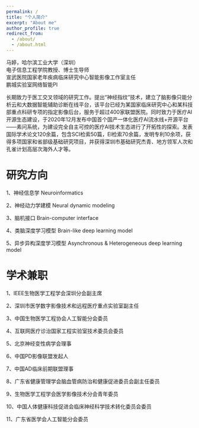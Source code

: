 ```yaml
---
permalink: /
title: "个人简介"
excerpt: "About me"
author_profile: true
redirect_from: 
  - /about/
  - /about.html
---
```



马婷，哈尔滨工业大学（深圳）  
电子信息工程学院教授、博士生导师  
宣武医院国家老年疾病临床研究中心智能影像工作室主任  
鹏城实验室网络智能PI 

长期致力于医工交叉领域的研究工作。提出“神经指纹”技术，建立了脑影像只能分析云和大数据智能辅助诊断在线平台，该平台已经为某国家临床研究中心和某科技部重点科研专项的指定影像后台，服务于超过400家联盟医院。同时致力于医疗AI开源生态建设，于2020年12月发布中国首个国产一体化医疗AI流水线+开源平台——素问系统，为建设完全自主可控的医疗AI技术生态进行了开拓性的探索。发表国际学术论文120余篇，包含SCI检索50篇，EI检索70余篇，发明专利10余项，获得多项国家和省部级基础研究项目，并获得深圳市基础研究杰青、地方领军人次和孔雀计划高层次海外人才等。



研究方向
======

1、神经信息学 Neuroinformatics

2、神经动力学建模 Neural dynamic modeling

3、脑机接口 Brain-computer interface

4、类脑深度学习模型 Brain-like deep learning model

5、异步异构深度学习模型 Asynchronous & Heterogeneous deep learning model


学术兼职
======
1、IEEE生物医学工程学会深圳分会副主席

2、深圳市医学数字影像技术和远程医疗重点实验室副主任

3、中国生物医学工程协会人工智能分会委员

4、互联网医疗诊治国家工程实验室技术委员会委员

5、北京神经变性病学会理事

6、中国PD影像联盟发起人

7、中国AD临床前期联盟理事

8、广东省健康管理学会脑血管病防治和健康促进委员会副主任委员

9、生物医学工程学会医学影像技术分会青年委员

10、中国人体健康科技促进会临床神经科学技术转化委员会委员

11、广东省医学会人工智能分会委员
